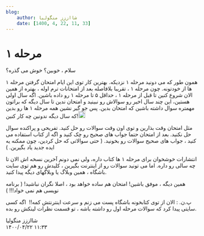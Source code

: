```yaml
---
blog:
    author: شااززز منگولیا
    date: [1400, 4, 22, 11, 33]
---
```

# مرحله ۱

<div class="cnt">
سلام ، خوبین؟ خوش می گذره؟<p></p>
<p>همون طور که می دونید مرحله ۱ نزدیکه. بهترین کار توی این ایام امتحان گرفتن مرحله ۱ ها از خودتونه. چون مرحله ۱ ، تقریبا بلافاصله بعد از امتحانات ترم اوله ، بهتره از همین الان شروع کنین تا قبل از مرحله ۱ ، حداقل ۵ تا مرحله ۱ رو داده باشین. اگه سال اولی هستین، این چند سال اخیر رو سوالاش رو نبینید و امتحان ندین تا سال دیگه که براتون مهمتره سوال داشته باشین که امتحان بدین. پس جو گیر نشین همه مرحله ۱ ها رو بدین که سال دیگه ندونین چه کار کنین!<img height="18" src="http://blogfa.com/images/smileys/11.gif"/></p>
<p>مثل امتحان وقت بذارین و توی اون وقت سوالات رو حل کنید. تفریحی و پراکنده سوال حل نکنید. بعد از امتحان حتما جواب های صحیح رو چک کنید و اگه از کتاب استفاده می کنید ، جواب های صحیح سوالات رو بخونید. ( حتی سوالاتی که حل کردین، چون ممکنه یه ایده جدید یاد بگیرین. )</p>
<p>انتشارات خوشخوان برای مرحله ۱ ها کتاب داره، ولی نمی دونم آخرین نسخه اش الان تا چه سالی رو داره. اما می تونید سوالات رو از اینترنت بگیرین ، کلیدش رو هم توی سایت باشگاه ، همین وبلاگ یا وبلاگهای دیگه پیدا کنید.</p>
<p>همین دیگه ، موفق باشین! امتحان هم ساده خواهد بود ، اصلا نگران نباشید! ( برنامه نویسی هم نمی خواد!!! )</p>
<p>پ.ن. : الان از توی کتابخونه باشگاه پست می زنم و سرعت اینترنتش کمه!!  اگه کسی سایتی پیدا کرد که سوالات مرحله اول رو داشته باشه ، تو قسمت نظرات لینکش رو بده.</p>
</div>

<div class="blog-info">
    <div class="blog-author">شااززز منگولیا</div>
    <div class="blog-date">۱۴۰۰/۰۴/۲۲ ۱۱:۳۳</div>
</div>

